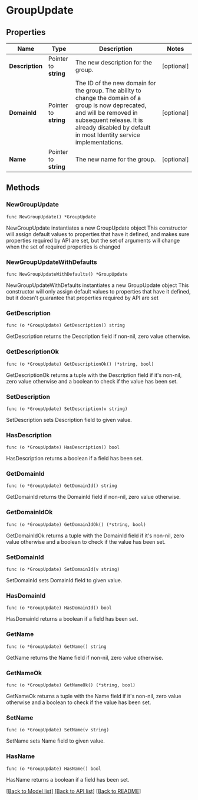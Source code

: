 # GroupUpdate

## Properties

Name | Type | Description | Notes
------------ | ------------- | ------------- | -------------
**Description** | Pointer to **string** | The new description for the group. | [optional] 
**DomainId** | Pointer to **string** | The ID of the new domain for the group. The ability to change the domain of a group is now deprecated, and will be removed in subsequent release. It is already disabled by default in most Identity service implementations. | [optional] 
**Name** | Pointer to **string** | The new name for the group. | [optional] 

## Methods

### NewGroupUpdate

`func NewGroupUpdate() *GroupUpdate`

NewGroupUpdate instantiates a new GroupUpdate object
This constructor will assign default values to properties that have it defined,
and makes sure properties required by API are set, but the set of arguments
will change when the set of required properties is changed

### NewGroupUpdateWithDefaults

`func NewGroupUpdateWithDefaults() *GroupUpdate`

NewGroupUpdateWithDefaults instantiates a new GroupUpdate object
This constructor will only assign default values to properties that have it defined,
but it doesn't guarantee that properties required by API are set

### GetDescription

`func (o *GroupUpdate) GetDescription() string`

GetDescription returns the Description field if non-nil, zero value otherwise.

### GetDescriptionOk

`func (o *GroupUpdate) GetDescriptionOk() (*string, bool)`

GetDescriptionOk returns a tuple with the Description field if it's non-nil, zero value otherwise
and a boolean to check if the value has been set.

### SetDescription

`func (o *GroupUpdate) SetDescription(v string)`

SetDescription sets Description field to given value.

### HasDescription

`func (o *GroupUpdate) HasDescription() bool`

HasDescription returns a boolean if a field has been set.

### GetDomainId

`func (o *GroupUpdate) GetDomainId() string`

GetDomainId returns the DomainId field if non-nil, zero value otherwise.

### GetDomainIdOk

`func (o *GroupUpdate) GetDomainIdOk() (*string, bool)`

GetDomainIdOk returns a tuple with the DomainId field if it's non-nil, zero value otherwise
and a boolean to check if the value has been set.

### SetDomainId

`func (o *GroupUpdate) SetDomainId(v string)`

SetDomainId sets DomainId field to given value.

### HasDomainId

`func (o *GroupUpdate) HasDomainId() bool`

HasDomainId returns a boolean if a field has been set.

### GetName

`func (o *GroupUpdate) GetName() string`

GetName returns the Name field if non-nil, zero value otherwise.

### GetNameOk

`func (o *GroupUpdate) GetNameOk() (*string, bool)`

GetNameOk returns a tuple with the Name field if it's non-nil, zero value otherwise
and a boolean to check if the value has been set.

### SetName

`func (o *GroupUpdate) SetName(v string)`

SetName sets Name field to given value.

### HasName

`func (o *GroupUpdate) HasName() bool`

HasName returns a boolean if a field has been set.


[[Back to Model list]](../README.md#documentation-for-models) [[Back to API list]](../README.md#documentation-for-api-endpoints) [[Back to README]](../README.md)


